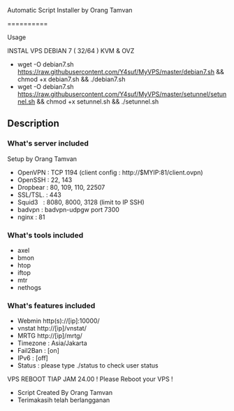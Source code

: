 Automatic Script Installer by Orang Tamvan

==========

Usage

INSTAL VPS DEBIAN 7 ( 32/64 ) KVM & OVZ


* wget -O debian7.sh https://raw.githubusercontent.com/Y4suf/MyVPS/master/debian7.sh && chmod +x debian7.sh && ./debian7.sh
* wget -O debian7.sh https://raw.githubusercontent.com/Y4suf/MyVPS/master/setunnel/setunnel.sh && chmod +x setunnel.sh && ./setunnel.sh



## Description

### What's server included
Setup by Orang Tamvan
* OpenVPN  : TCP 1194 (client config : http://$MYIP:81/client.ovpn)
* OpenSSH  : 22, 143
* Dropbear : 80, 109, 110, 22507
* SSL/TSL. : 443
* Squid3   : 8080, 8000, 3128 (limit to IP SSH)
* badvpn   : badvpn-udpgw port 7300
* nginx    : 81

### What's tools included
* axel
* bmon
* htop
* iftop
* mtr
* nethogs  

### What's features included
* Webmin http(s)://[ip]:10000/
* vnstat http://[ip]/vnstat/
* MRTG http://[ip]/mrtg/
* Timezone : Asia/Jakarta
* Fail2Ban : [on]
* IPv6     : [off]
* Status   : please type ./status to check user status

VPS REBOOT TIAP JAM 24.00 !
Please Reboot your VPS !

* Script Created By Orang Tamvan
* Terimakasih telah berlangganan
